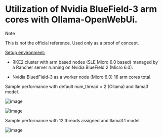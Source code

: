 # Utilization of Nvidia BlueField-3 arm cores with Ollama-OpenWebUi.

> [!NOTE]
> This is not the official reference. Used only as a proof of concept.

<ins>Setup environment:</ins>

- RKE2 cluster with arm based nodes (SLE Micro 6.0 based) managed by a Rancher server running on Nvidia BlueField 2 (Micro 6.0).

- Nvidia BluedField-3 as a worker node (Micro 6.0) 16 arm cores total.


Sample performance with default num_thread = 2 (Ollama) and llama3 model.

![image](https://github.com/user-attachments/assets/38e80e01-6e2f-487d-b14e-b18dfd9a4cc5)



![image](https://github.com/user-attachments/assets/56d34d66-b553-45bf-b42f-2aba9e25011a)

Sample performance with 12 threads assigned and llama3.1 model.

![image](https://github.com/user-attachments/assets/ab4580da-1fae-4f79-8502-4f564580ced5)

